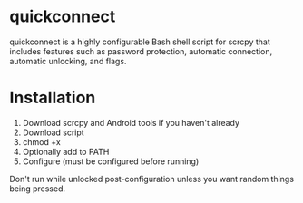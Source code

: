 # quickconnect
quickconnect is a highly configurable Bash shell script for scrcpy that includes features such as password protection, automatic connection, automatic unlocking, and flags.
# Installation
1. Download scrcpy and Android tools if you haven't already
2. Download script
3. chmod +x
4. Optionally add to PATH
5. Configure (must be configured before running)

Don't run while unlocked post-configuration unless you want random things being pressed.
